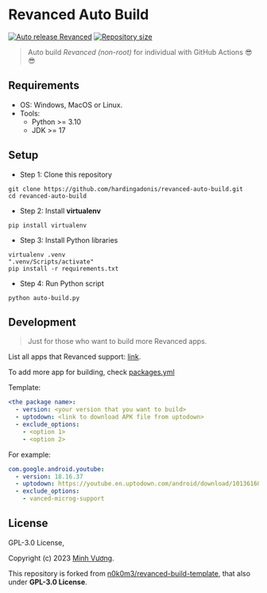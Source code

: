 # Revanced Auto Build
[![Auto release Revanced](https://github.com/hardingadonis/revanced-auto-build/actions/workflows/auto-release.yml/badge.svg)](https://github.com/hardingadonis/revanced-auto-build/actions/workflows/auto-release.yml)
[![Repository size](https://img.shields.io/github/repo-size/hardingadonis/revanced-auto-build)](https://github.com/hardingadonis/revanced-auto-build) 

> Auto build *Revanced (non-root)* for individual with GitHub Actions 😎😎

## Requirements
- OS: Windows, MacOS or Linux.
- Tools:
    - Python >= 3.10
    - JDK >= 17

## Setup
- Step 1: Clone this repository
```shell
git clone https://github.com/hardingadonis/revanced-auto-build.git
cd revanced-auto-build
```
- Step 2: Install **virtualenv**
```shell
pip install virtualenv
```
- Step 3: Install Python libraries
```shell
virtualenv .venv
".venv/Scripts/activate"
pip install -r requirements.txt
```
- Step 4: Run Python script
```shell
python auto-build.py
```

## Development
> Just for those who want to build more Revanced apps.

List all apps that Revanced support: [link](https://github.com/revanced/revanced-patches).

To add more app for building, check [packages.yml](packages.yml)

Template:
```yaml
<the package name>:
  - version: <your version that you want to build>
  - uptodown: <link to download APK file from uptodown>
  - exclude_options:
    - <option 1>
    - <option 2>
```

For example:
```yaml
com.google.android.youtube:
  - version: 18.16.37
  - uptodown: https://youtube.en.uptodown.com/android/download/101361605
  - exclude_options:
    - vanced-microg-support
```


## License

GPL-3.0 License,

Copyright (c) 2023 [Minh Vương](https://github.com/hardingadonis).

This repository is forked from [n0k0m3/revanced-build-template](https://github.com/n0k0m3/revanced-build-template), that also under **GPL-3.0 License**.